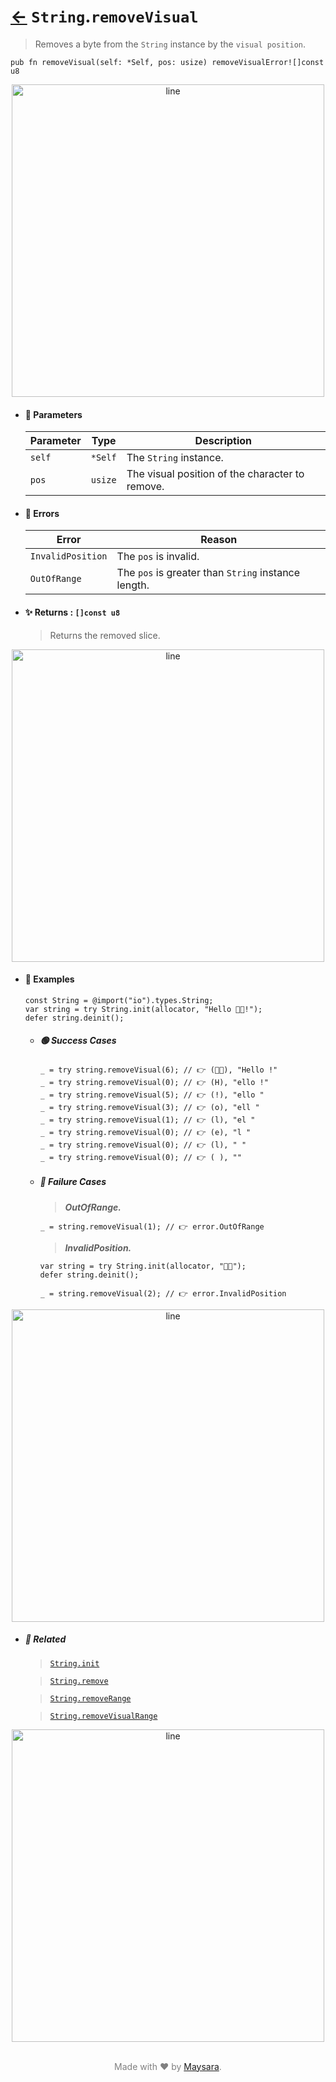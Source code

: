 # [←](../String.md) `String`.`removeVisual`

> Removes a byte from the `String` instance by the `visual position`.

```zig
pub fn removeVisual(self: *Self, pos: usize) removeVisualError![]const u8
```


<div align="center">
<img src="https://raw.githubusercontent.com/Super-ZIG/io/refs/heads/main/dist/img/md/line.png" alt="line" style="width:500px;"/>
</div>

- #### 🧩 Parameters

    | Parameter | Type    | Description                                     |
    | --------- | ------- | ----------------------------------------------- |
    | `self`    | `*Self` | The `String` instance.                          |
    | `pos`     | `usize` | The visual position of the character to remove. |

- #### 🚫 Errors

    | Error             | Reason                                              |
    | ----------------- | --------------------------------------------------- |
    | `InvalidPosition` | The `pos` is invalid.                               |
    | `OutOfRange`      | The `pos` is greater than `String` instance length. |

- #### ✨ Returns : `[]const u8`

    > Returns the removed slice.

<div align="center">
<img src="https://raw.githubusercontent.com/Super-ZIG/io/refs/heads/main/dist/img/md/line.png" alt="line" style="width:500px;"/>
</div>

- #### 🧪 Examples

    ```zig
    const String = @import("io").types.String;
    var string = try String.init(allocator, "Hello 👨‍🏭!");
    defer string.deinit();
    ```

    - ##### 🟢 Success Cases

        ```zig
        _ = try string.removeVisual(6); // 👉 (👨‍🏭), "Hello !"
        _ = try string.removeVisual(0); // 👉 (H), "ello !"
        _ = try string.removeVisual(5); // 👉 (!), "ello "
        _ = try string.removeVisual(3); // 👉 (o), "ell "
        _ = try string.removeVisual(1); // 👉 (l), "el "
        _ = try string.removeVisual(0); // 👉 (e), "l "
        _ = try string.removeVisual(0); // 👉 (l), " "
        _ = try string.removeVisual(0); // 👉 ( ), ""
        ```

    - ##### 🔴 Failure Cases

        > **_OutOfRange._**

        ```zig
        _ = string.removeVisual(1); // 👉 error.OutOfRange
        ```

        > **_InvalidPosition._**

        ```zig
        var string = try String.init(allocator, "👨‍🏭");
        defer string.deinit();

        _ = string.removeVisual(2); // 👉 error.InvalidPosition
        ```


<div align="center">
<img src="https://raw.githubusercontent.com/Super-ZIG/io/refs/heads/main/dist/img/md/line.png" alt="line" style="width:500px;"/>
</div>

- ##### 🔗 Related

  > [`String.init`](./init.md)

  > [`String.remove`](./remove.md)

  > [`String.removeRange`](./removeRange.md)

  > [`String.removeVisualRange`](./removeVisualRange.md)

<div align="center">
<img src="https://raw.githubusercontent.com/Super-ZIG/io/refs/heads/main/dist/img/md/line.png" alt="line" style="width:500px;"/>
</div>

<p align="center" style="color:grey;"><br />Made with ❤️ by <a href="http://github.com/maysara-elshewehy" target="blank">Maysara</a>.</p>